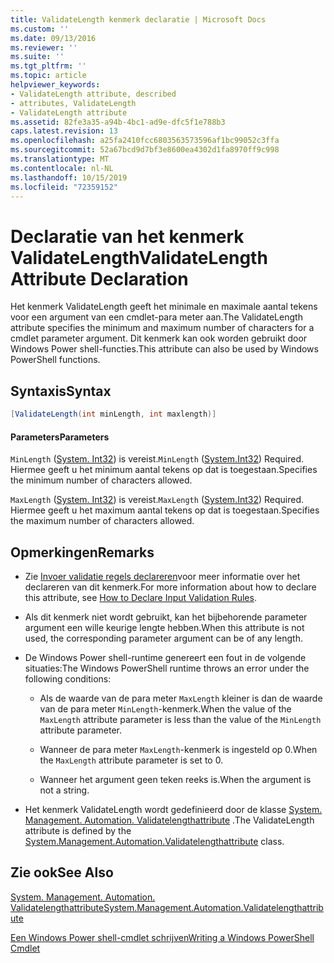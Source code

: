 ```yaml
---
title: ValidateLength kenmerk declaratie | Microsoft Docs
ms.custom: ''
ms.date: 09/13/2016
ms.reviewer: ''
ms.suite: ''
ms.tgt_pltfrm: ''
ms.topic: article
helpviewer_keywords:
- ValidateLength attribute, described
- attributes, ValidateLength
- ValidateLength attribute
ms.assetid: 82fe3a35-a94b-4bc1-ad9e-dfc5f1e788b3
caps.latest.revision: 13
ms.openlocfilehash: a25fa2410fcc6803563573596af1bc99052c3ffa
ms.sourcegitcommit: 52a67bcd9d7bf3e8600ea4302d1fa8970ff9c998
ms.translationtype: MT
ms.contentlocale: nl-NL
ms.lasthandoff: 10/15/2019
ms.locfileid: "72359152"
---
```

# <a name="validatelength-attribute-declaration"></a><span data-ttu-id="5617c-102">Declaratie van het kenmerk ValidateLength</span><span class="sxs-lookup"><span data-stu-id="5617c-102">ValidateLength Attribute Declaration</span></span>

<span data-ttu-id="5617c-103">Het kenmerk ValidateLength geeft het minimale en maximale aantal tekens voor een argument van een cmdlet-para meter aan.</span><span class="sxs-lookup"><span data-stu-id="5617c-103">The ValidateLength attribute specifies the minimum and maximum number of characters for a cmdlet parameter argument.</span></span> <span data-ttu-id="5617c-104">Dit kenmerk kan ook worden gebruikt door Windows Power shell-functies.</span><span class="sxs-lookup"><span data-stu-id="5617c-104">This attribute can also be used by Windows PowerShell functions.</span></span>

## <a name="syntax"></a><span data-ttu-id="5617c-105">Syntaxis</span><span class="sxs-lookup"><span data-stu-id="5617c-105">Syntax</span></span>

```csharp
[ValidateLength(int minLength, int maxlength)]
```

#### <a name="parameters"></a><span data-ttu-id="5617c-106">Parameters</span><span class="sxs-lookup"><span data-stu-id="5617c-106">Parameters</span></span>

<span data-ttu-id="5617c-107">`MinLength` ([System. Int32](/dotnet/api/System.Int32)) is vereist.</span><span class="sxs-lookup"><span data-stu-id="5617c-107">`MinLength` ([System.Int32](/dotnet/api/System.Int32)) Required.</span></span> <span data-ttu-id="5617c-108">Hiermee geeft u het minimum aantal tekens op dat is toegestaan.</span><span class="sxs-lookup"><span data-stu-id="5617c-108">Specifies the minimum number of characters allowed.</span></span>

<span data-ttu-id="5617c-109">`MaxLength` ([System. Int32](/dotnet/api/System.Int32)) is vereist.</span><span class="sxs-lookup"><span data-stu-id="5617c-109">`MaxLength` ([System.Int32](/dotnet/api/System.Int32)) Required.</span></span> <span data-ttu-id="5617c-110">Hiermee geeft u het maximum aantal tekens op dat is toegestaan.</span><span class="sxs-lookup"><span data-stu-id="5617c-110">Specifies the maximum number of characters allowed.</span></span>

## <a name="remarks"></a><span data-ttu-id="5617c-111">Opmerkingen</span><span class="sxs-lookup"><span data-stu-id="5617c-111">Remarks</span></span>

- <span data-ttu-id="5617c-112">Zie [Invoer validatie regels declareren](./how-to-validate-parameter-input.md)voor meer informatie over het declareren van dit kenmerk.</span><span class="sxs-lookup"><span data-stu-id="5617c-112">For more information about how to declare this attribute, see [How to Declare Input Validation Rules](./how-to-validate-parameter-input.md).</span></span>

- <span data-ttu-id="5617c-113">Als dit kenmerk niet wordt gebruikt, kan het bijbehorende parameter argument een wille keurige lengte hebben.</span><span class="sxs-lookup"><span data-stu-id="5617c-113">When this attribute is not used, the corresponding parameter argument can be of any length.</span></span>

- <span data-ttu-id="5617c-114">De Windows Power shell-runtime genereert een fout in de volgende situaties:</span><span class="sxs-lookup"><span data-stu-id="5617c-114">The Windows PowerShell runtime throws an error under the following conditions:</span></span>

    - <span data-ttu-id="5617c-115">Als de waarde van de para meter `MaxLength` kleiner is dan de waarde van de para meter `MinLength`-kenmerk.</span><span class="sxs-lookup"><span data-stu-id="5617c-115">When the value of the `MaxLength` attribute parameter is less than the value of the `MinLength` attribute parameter.</span></span>

    - <span data-ttu-id="5617c-116">Wanneer de para meter `MaxLength`-kenmerk is ingesteld op 0.</span><span class="sxs-lookup"><span data-stu-id="5617c-116">When the `MaxLength` attribute parameter is set to 0.</span></span>

    - <span data-ttu-id="5617c-117">Wanneer het argument geen teken reeks is.</span><span class="sxs-lookup"><span data-stu-id="5617c-117">When the argument is not a string.</span></span>

- <span data-ttu-id="5617c-118">Het kenmerk ValidateLength wordt gedefinieerd door de klasse [System. Management. Automation. Validatelengthattribute](/dotnet/api/System.Management.Automation.ValidateLengthAttribute) .</span><span class="sxs-lookup"><span data-stu-id="5617c-118">The ValidateLength attribute is defined by the [System.Management.Automation.Validatelengthattribute](/dotnet/api/System.Management.Automation.ValidateLengthAttribute) class.</span></span>

## <a name="see-also"></a><span data-ttu-id="5617c-119">Zie ook</span><span class="sxs-lookup"><span data-stu-id="5617c-119">See Also</span></span>

[<span data-ttu-id="5617c-120">System. Management. Automation. Validatelengthattribute</span><span class="sxs-lookup"><span data-stu-id="5617c-120">System.Management.Automation.Validatelengthattribute</span></span>](/dotnet/api/System.Management.Automation.ValidateLengthAttribute)

[<span data-ttu-id="5617c-121">Een Windows Power shell-cmdlet schrijven</span><span class="sxs-lookup"><span data-stu-id="5617c-121">Writing a Windows PowerShell Cmdlet</span></span>](./writing-a-windows-powershell-cmdlet.md)
